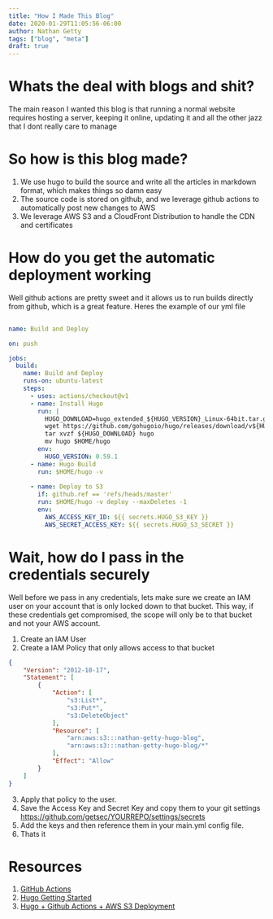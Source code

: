 ```yaml
---
title: "How I Made This Blog"
date: 2020-01-29T11:05:56-06:00
author: Nathan Getty
tags: ["blog", "meta"]
draft: true
---
```


# Whats the deal with blogs and shit?

The main reason I wanted this blog is that running a normal website requires hosting a server, keeping it online, updating it and all the other jazz that I dont really care to manage

# So how is this blog made?

1. We use hugo to build the source and write all the articles in markdown format, which makes things so damn easy
2. The source code is stored on github, and we leverage github actions to automatically post new changes to AWS
3. We leverage AWS S3 and a CloudFront Distribution to handle the CDN and certificates

# How do you get the automatic deployment working

Well github actions are pretty sweet and it allows us to run builds directly from github, which is a great feature. Heres the example of our yml file
```yaml
  
name: Build and Deploy

on: push

jobs:
  build:
    name: Build and Deploy
    runs-on: ubuntu-latest
    steps:
      - uses: actions/checkout@v1
      - name: Install Hugo
        run: |
          HUGO_DOWNLOAD=hugo_extended_${HUGO_VERSION}_Linux-64bit.tar.gz
          wget https://github.com/gohugoio/hugo/releases/download/v${HUGO_VERSION}/${HUGO_DOWNLOAD}
          tar xvzf ${HUGO_DOWNLOAD} hugo
          mv hugo $HOME/hugo
        env:
          HUGO_VERSION: 0.59.1
      - name: Hugo Build
        run: $HOME/hugo -v
        
      - name: Deploy to S3
        if: github.ref == 'refs/heads/master'
        run: $HOME/hugo -v deploy --maxDeletes -1
        env:
          AWS_ACCESS_KEY_ID: ${{ secrets.HUGO_S3_KEY }}
          AWS_SECRET_ACCESS_KEY: ${{ secrets.HUGO_S3_SECRET }}
```

# Wait, how do I pass in the credentials securely
Well before we pass in any credentials, lets make sure we create an IAM user on your account that is only locked down to that bucket. This way, if these credentials get compromised, the scope will only be to that bucket and not your AWS account.

1. Create an IAM User
2. Create a IAM Policy that only allows access to that bucket
```json
{
    "Version": "2012-10-17",
    "Statement": [
        {
            "Action": [
                "s3:List*",
                "s3:Put*",
                "s3:DeleteObject"
            ],
            "Resource": [
                "arn:aws:s3:::nathan-getty-hugo-blog",
                "arn:aws:s3:::nathan-getty-hugo-blog/*"
            ],
            "Effect": "Allow"
        }
    ]
}
```
3. Apply that policy to the user.
4. Save the Access Key and Secret Key and copy them to your git settings https://github.com/getsec/YOURREPO/settings/secrets
5. Add the keys and then reference them in your main.yml config file.
6. Thats it

# Resources

1. [GitHub Actions](https://help.github.com/en/actions/automating-your-workflow-with-github-actions/about-github-actions)
2. [Hugo Getting Started](https://gohugo.io/getting-started/quick-start/)
3. [Hugo + Github Actions + AWS S3 Deployment](https://github.com/nathany/hugo-deploy)